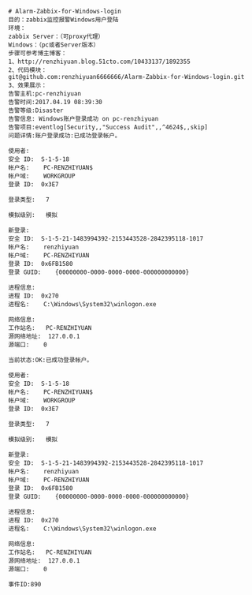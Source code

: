     # Alarm-Zabbix-for-Windows-login
    目的：zabbix监控报警Windows用户登陆
    环境：
    zabbix Server：（可proxy代理）
    Windows：（pc或者Server版本）
    步骤可参考博主博客：
    1、http://renzhiyuan.blog.51cto.com/10433137/1892355
    2、代码模块：
    git@github.com:renzhiyuan6666666/Alarm-Zabbix-for-Windows-login.git
    3、效果展示：
    告警主机:pc-renzhiyuan
    告警时间:2017.04.19 08:39:30
    告警等级:Disaster
    告警信息: Windows账户登录成功 on pc-renzhiyuan
    告警项目:eventlog[Security,,"Success Audit",,^4624$,,skip]
    问题详情:账户登录成功:已成功登录帐户。
    
    使用者:
    安全 ID:	S-1-5-18
    帐户名:	PC-RENZHIYUAN$
    帐户域:	WORKGROUP
    登录 ID:	0x3E7
    
    登录类型:	7
    
    模拟级别:	模拟
    
    新登录:
    安全 ID:	S-1-5-21-1483994392-2153443528-2842395118-1017
    帐户名:	renzhiyuan
    帐户域:	PC-RENZHIYUAN
    登录 ID:	0x6FB1580
    登录 GUID:	{00000000-0000-0000-0000-000000000000}
    
    进程信息:
    进程 ID:	0x270
    进程名:	C:\Windows\System32\winlogon.exe
    
    网络信息:
    工作站名:	PC-RENZHIYUAN
    源网络地址:	127.0.0.1
    源端口:	0
    
    当前状态:OK:已成功登录帐户。
    
    使用者:
    安全 ID:	S-1-5-18
    帐户名:	PC-RENZHIYUAN$
    帐户域:	WORKGROUP
    登录 ID:	0x3E7
    
    登录类型:	7
    
    模拟级别:	模拟
    
    新登录:
    安全 ID:	S-1-5-21-1483994392-2153443528-2842395118-1017
    帐户名:	renzhiyuan
    帐户域:	PC-RENZHIYUAN
    登录 ID:	0x6FB1580
    登录 GUID:	{00000000-0000-0000-0000-000000000000}
    
    进程信息:
    进程 ID:	0x270
    进程名:	C:\Windows\System32\winlogon.exe
    
    网络信息:
    工作站名:	PC-RENZHIYUAN
    源网络地址:	127.0.0.1
    源端口:	0
    
    事件ID:890
